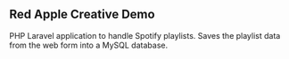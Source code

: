 
## Red Apple Creative Demo

PHP Laravel application to handle Spotify playlists. Saves the playlist data from the web form into a MySQL database.